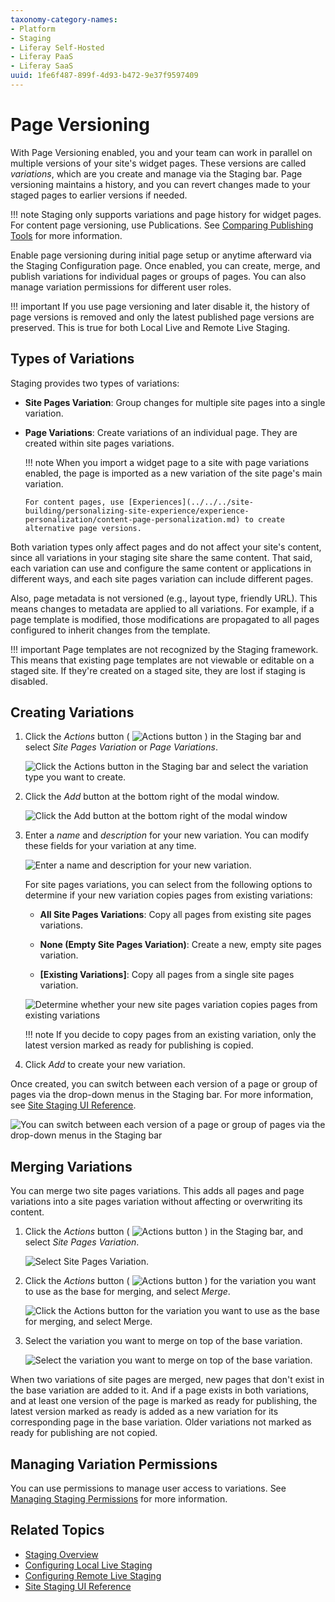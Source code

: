 ```yaml
---
taxonomy-category-names:
- Platform
- Staging
- Liferay Self-Hosted
- Liferay PaaS
- Liferay SaaS
uuid: 1fe6f487-899f-4d93-b472-9e37f9597409
---
```


# Page Versioning

With Page Versioning enabled, you and your team can work in parallel on multiple versions of your site's widget pages. These versions are called *variations*, which are you create and manage via the Staging bar. Page versioning maintains a history, and you can revert changes made to your staged pages to earlier versions if needed.

!!! note
    Staging only supports variations and page history for widget pages. For content page versioning, use Publications. See [Comparing Publishing Tools](../comparing-publishing-tools.md) for more information.

Enable page versioning during initial page setup or anytime afterward via the Staging Configuration page. Once enabled, you can create, merge, and publish variations for individual pages or groups of pages. You can also manage variation permissions for different user roles.

!!! important
    If you use page versioning and later disable it, the history of page versions is removed and only the latest published page versions are preserved. This is true for both Local Live and Remote Live Staging.

## Types of Variations

Staging provides two types of variations:

-  **Site Pages Variation**: Group changes for multiple site pages into a single variation.

-  **Page Variations**: Create variations of an individual page. They are created within site pages variations.

   !!! note
       When you import a widget page to a site with page variations enabled, the page is imported as a new variation of the site page's main variation.

       For content pages, use [Experiences](../../../site-building/personalizing-site-experience/experience-personalization/content-page-personalization.md) to create alternative page versions.

Both variation types only affect pages and do not affect your site's content, since all variations in your staging site share the same content. That said, each variation can use and configure the same content or applications in different ways, and each site pages variation can include different pages.

Also, page metadata is not versioned (e.g., layout type, friendly URL). This means changes to metadata are applied to all variations. For example, if a page template is modified, those modifications are propagated to all pages configured to inherit changes from the template.

!!! important
    Page templates are not recognized by the Staging framework. This means that existing page templates are not viewable or editable on a staged site. If they're created on a staged site, they are lost if staging is disabled.

## Creating Variations

1. Click the *Actions* button ( ![Actions button](../../../images/icon-actions.png) ) in the Staging bar and select *Site Pages Variation* or *Page Variations*.

   ![Click the Actions button in the Staging bar and select the variation type you want to create.](./page-versioning/images/03.png)

1. Click the *Add* button at the bottom right of the modal window.

   ![Click the Add button at the bottom right of the modal window](./page-versioning/images/04.png)

1. Enter a *name* and *description* for your new variation. You can modify these fields for your variation at any time.

   ![Enter a name and description for your new variation.](./page-versioning/images/05.png)

   For site pages variations, you can select from the following options to determine if your new variation copies pages from existing variations:

   - **All Site Pages Variations**: Copy all pages from existing site pages variations.

   - **None (Empty Site Pages Variation)**: Create a new, empty site pages variation.

   - **[Existing Variations]**: Copy all pages from a single site pages variation.

   ![Determine whether your new site pages variation copies pages from existing variations](./page-versioning/images/06.png)

   !!! note
       If you decide to copy pages from an existing variation, only the latest version marked as ready for publishing is copied.

1. Click *Add* to create your new variation.

Once created, you can switch between each version of a page or group of pages via the drop-down menus in the Staging bar. For more information, see [Site Staging UI Reference](./site-staging-ui-reference.md).

![You can switch between each version of a page or group of pages via the drop-down menus in the Staging bar](./page-versioning/images/02.png)

## Merging Variations

You can merge two site pages variations. This adds all pages and page variations into a site pages variation without affecting or overwriting its content.

1. Click the *Actions* button ( ![Actions button](../../../images/icon-actions.png) ) in the Staging bar, and select *Site Pages Variation*.

   ![Select Site Pages Variation.](./page-versioning/images/07.png)

1. Click the *Actions* button ( ![Actions button](../../../images/icon-actions.png) ) for the variation you want to use as the base for merging, and select *Merge*.

   ![Click the Actions button for the variation you want to use as the base for merging, and select Merge.](./page-versioning/images/08.png)

1. Select the variation you want to merge on top of the base variation.

   ![Select the variation you want to merge on top of the base variation.](./page-versioning/images/09.png)

When two variations of site pages are merged, new pages that don't exist in the base variation are added to it. And if a page exists in both variations, and at least one version of the page is marked as ready for publishing, the latest version marked as ready is added as a new variation for its corresponding page in the base variation. Older variations not marked as ready for publishing are not copied.

## Managing Variation Permissions

You can use permissions to manage user access to variations. See [Managing Staging Permissions](./managing-staging-permissions.md) for more information.

## Related Topics

- [Staging Overview](../staging.md)
- [Configuring Local Live Staging](./configuring-local-live-staging.md)
- [Configuring Remote Live Staging](./configuring-remote-live-staging.md)
- [Site Staging UI Reference](./site-staging-ui-reference.md)
